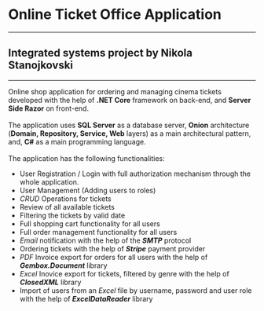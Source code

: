 # Online Ticket Office Application
-----------------------------------------------------------------------------------
## Integrated systems project by Nikola Stanojkovski
-----------------------------------------------------------------------------------

Online shop application for ordering and managing cinema tickets developed with the help of <b>.NET Core</b> framework on back-end, and <b>Server Side Razor</b> on front-end.
<br/> <br/>
The application uses <b>SQL Server</b> as a database server, <b>Onion</b> architecture (<b>Domain, Repository, Service, Web</b> layers) as a main architectural pattern, and, <b>C#</b> as a main programming language. <br/> <br/>
The application has the following functionalities:
<br/>
- User Registration / Login with full authorization mechanism through the whole application.
- User Management (Adding users to roles)
- <i>CRUD</i> Operations for tickets
- Review of all available tickets
- Filtering the tickets by valid date
- Full shopping cart functionality for all users
- Full order management functionality for all users
- <i>Email</i> notification with the help of the <b><i>SMTP</i></b> protocol
- Ordering tickets with the help of <b><i>Stripe</i></b> payment provider
- <i>PDF</i> Invoice export for orders for all users with the help of <b><i>Gembox.Document</i></b> library
- <i>Excel</i> Inovice export for tickets, filtered by genre with the help of <b><i>ClosedXML</i></b> library
- Import of users from an <i>Excel</i> file by username, password and user role with the help of <b><i>ExcelDataReader</i></b> library

